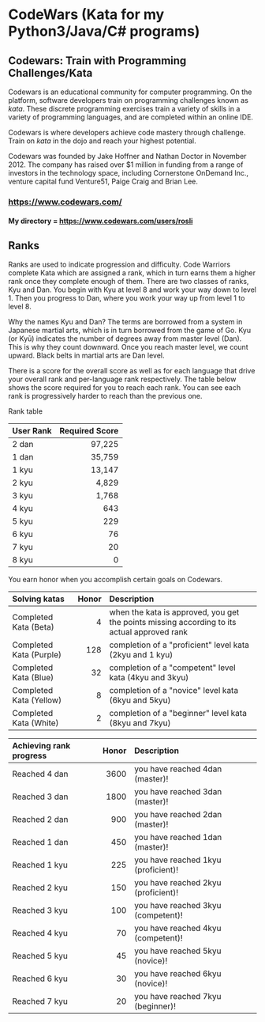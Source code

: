 # CodeWars (Kata for my Python3/Java/C# programs)

## Codewars: Train with Programming Challenges/Kata

Codewars is an educational community for computer programming. On the platform, software developers train on programming challenges known as *kata*. These discrete programming exercises train a variety of skills in a variety of programming languages, and are completed within an online IDE.

Codewars is where developers achieve code mastery through challenge. Train on *kata* in the dojo and reach your highest potential.

Codewars was founded by Jake Hoffner and Nathan Doctor in November 2012. The company has raised over $1 million in funding from a range of investors in the technology space, including Cornerstone OnDemand Inc., venture capital fund Venture51, Paige Craig and Brian Lee.

### https://www.codewars.com/

#### My directory = https://www.codewars.com/users/rosli  

## Ranks

Ranks are used to indicate progression and difficulty. Code Warriors complete Kata which are assigned a rank, which in turn earns them a higher rank once they complete enough of them. There are two classes of ranks, Kyu and Dan. You begin with Kyu at level 8 and work your way down to level 1. Then you progress to Dan, where you work your way up from level 1 to level 8.

Why the names Kyu and Dan? The terms are borrowed from a system in Japanese martial arts, which is in turn borrowed from the game of Go. Kyu (or Kyū) indicates the number of degrees away from master level (Dan). This is why they count downward. Once you reach master level, we count upward. Black belts in martial arts are Dan level.

There is a score for the overall score as well as for each language that drive your overall rank and per-language rank respectively.  The table below shows the score required for you to reach each rank. You can see each rank is progressively harder to reach than the previous one.

Rank table

|       User Rank       | Required Score  |
| :-------------------- | -----: |
| 2 dan                 | 97,225 |
| 1 dan                 | 35,759 |
| 1 kyu                 | 13,147 |
| 2 kyu                 |  4,829 |
| 3 kyu                 |  1,768 |
| 4 kyu                 |    643 |
| 5 kyu                 |    229 |
| 6 kyu                 |     76 |
| 7 kyu                 |     20 |
| 8 kyu                 |      0 |

You earn honor when you accomplish certain goals on Codewars.

|           Solving katas                | Honor |       Description       |
| :---------------------------- | ----: | :---------------------- |
| Completed Kata (Beta)         |     4 | when the kata is approved, you get the points missing according to its actual approved rank |
| Completed Kata (Purple)       |   128 | completion of a "proficient" level kata (2kyu and 1 kyu) |
| Completed Kata (Blue)         |    32 | completion of a "competent" level kata (4kyu and 3kyu) |
| Completed Kata (Yellow)       |     8 | completion of a "novice" level kata (6kyu and 5kyu) |
| Completed Kata (White)        |     2 | completion of a "beginner" level kata (8kyu and 7kyu) |

|  Achieving rank progress         | Honor | Description  |
| :---------------------------- | ----: | :---------------------- |
| Reached 4 dan                 |  3600 | you have reached 4dan (master)! |
| Reached 3 dan                 |  1800 | you have reached 3dan (master)! |
| Reached 2 dan                 |   900 | you have reached 2dan (master)! |
| Reached 1 dan                 |   450 | you have reached 1dan (master)! |
| Reached 1 kyu                 |   225 | you have reached 1kyu (proficient)! |
| Reached 2 kyu                 |   150 | you have reached 2kyu (proficient)! |
| Reached 3 kyu                 |   100 | you have reached 3kyu (competent)! |
| Reached 4 kyu                 |    70 | you have reached 4kyu (competent)! |
| Reached 5 kyu                 |    45 | you have reached 5kyu (novice)! |
| Reached 6 kyu                 |    30 | you have reached 6kyu (novice)! |
| Reached 7 kyu                 |    20 | you have reached 7kyu (beginner)! |
